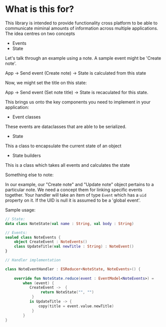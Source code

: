 # What is this for?


This library is intended to provide functionality cross platform to be able to 
communicate miminal amounts of information across multiple applications. The idea
centres on two concepts


* Events
* State

Let's talk through an example using a note. A sample event might be 'Create note'.

App -> Send event (Create note) -> State is calculated from this state

Now, we might set the title on this state:

App -> Send event (Set note title) -> State is recaculated for this state.


This brings us onto the key components you need to implement in your application:

* Event classes

These events are dataclasses that are able to be serialized. 

* State
  
This a class to encapsulate the current state of an object

* State builders

This is a class which takes all events and calculates the state


Something else to note:

In our example, our "Create note" and "Update note" object pertains to a particular
note. We need a concept them for linking specific events together. Your handler will 
take an item of type `Event` which has a `uid` property on it. If the UID is null it 
is assumed to be a 'global event'. 

Sample usage:

```kotlin
// State: 
data class NoteState(val name : String, val body : String)

// Events:
sealed class NoteEvents {
    object CreateEvent : NoteEvents()
    class UpdateTitle(val newTitle : String) : NoteEvent()
}

// Handler implementation

class NoteEventHandler : ESReducer<NoteState, NoteEvents>() {
    
    override fun NoteState.reduce(event : EventModel<NoteEvents>) =
        when (event) {
           CreateEvent ->  {
                return NoteState("", "")
            }
           is UpdateTitle -> {
               copy(title = event.value.newTitle)
            } 
        }
}
```

